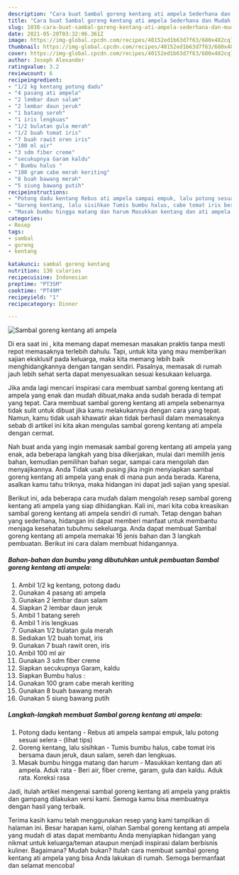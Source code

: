 ```yaml
---
description: "Cara buat Sambal goreng kentang ati ampela Sederhana dan Mudah Dibuat"
title: "Cara buat Sambal goreng kentang ati ampela Sederhana dan Mudah Dibuat"
slug: 1038-cara-buat-sambal-goreng-kentang-ati-ampela-sederhana-dan-mudah-dibuat
date: 2021-05-20T03:32:06.361Z
image: https://img-global.cpcdn.com/recipes/40152ed1b63d7f63/680x482cq70/sambal-goreng-kentang-ati-ampela-foto-resep-utama.jpg
thumbnail: https://img-global.cpcdn.com/recipes/40152ed1b63d7f63/680x482cq70/sambal-goreng-kentang-ati-ampela-foto-resep-utama.jpg
cover: https://img-global.cpcdn.com/recipes/40152ed1b63d7f63/680x482cq70/sambal-goreng-kentang-ati-ampela-foto-resep-utama.jpg
author: Joseph Alexander
ratingvalue: 3.2
reviewcount: 6
recipeingredient:
- "1/2 kg kentang potong dadu"
- "4 pasang ati ampela"
- "2 lembar daun salam"
- "2 lembar daun jeruk"
- "1 batang sereh"
- "1 iris lengkuas"
- "1/2 bulatan gula merah"
- "1/2 buah tomat iris"
- "7 buah rawit oren iris"
- "100 ml air"
- "3 sdm fiber creme"
- "secukupnya Garam kaldu"
- " Bumbu halus "
- "100 gram cabe merah keriting"
- "8 buah bawang merah"
- "5 siung bawang putih"
recipeinstructions:
- "Potong dadu kentang Rebus ati ampela sampai empuk, lalu potong sesuai selera           (lihat tips)"
- "Goreng kentang, lalu sisihkan Tumis bumbu halus, cabe tomat iris bersama daun jeruk, daun salam, sereh dan lengkuas."
- "Masak bumbu hingga matang dan harum Masukkan kentang dan ati ampela. Aduk rata Beri air, fiber creme, garam, gula dan kaldu. Aduk rata. Koreksi rasa"
categories:
- Resep
tags:
- sambal
- goreng
- kentang

katakunci: sambal goreng kentang 
nutrition: 130 calories
recipecuisine: Indonesian
preptime: "PT35M"
cooktime: "PT49M"
recipeyield: "1"
recipecategory: Dinner

---
```



![Sambal goreng kentang ati ampela](https://img-global.cpcdn.com/recipes/40152ed1b63d7f63/680x482cq70/sambal-goreng-kentang-ati-ampela-foto-resep-utama.jpg)

Di era  saat ini , kita memang dapat memesan masakan praktis tanpa mesti repot memasaknya terlebih dahulu. Tapi, untuk kita yang mau memberikan sajian eksklusif pada keluarga, maka kita memang lebih baik menghidangkannya dengan tangan sendiri. Pasalnya, memasak di rumah jauh lebih sehat serta dapat menyesuaikan sesuai kesukaan keluarga.

Jika anda lagi mencari inspirasi cara membuat sambal goreng kentang ati ampela yang enak dan mudah dibuat,maka anda sudah berada di tempat yang tepat. Cara membuat sambal goreng kentang ati ampela  sebenarnya tidak sulit untuk dibuat jika kamu melakukannya dengan cara yang tepat. Namun, kamu tidak usah khawatir akan tidak berhasil dalam memasaknya 
sebab di artikel ini kita akan mengulas sambal goreng kentang ati ampela dengan cermat.  



Nah buat anda yang ingin memasak sambal goreng kentang ati ampela yang enak, ada beberapa langkah yang bisa dikerjakan, mulai dari memilih jenis bahan, kemudian pemilihan bahan segar, sampai cara mengolah dan menyajikannya. Anda Tidak usah pusing jika ingin menyiapkan sambal goreng kentang ati ampela yang enak di mana pun anda berada. Karena, asalkan kamu  tahu triknya, maka hidangan ini dapat jadi sajian yang spesial.

Berikut ini, ada beberapa cara mudah dalam mengolah resep sambal goreng kentang ati ampela yang siap dihidangkan. Kali ini, mari kita coba kreasikan sambal goreng kentang ati ampela sendiri di rumah. Tetap dengan bahan yang sederhana, hidangan ini dapat memberi manfaat untuk membantu menjaga kesehatan tubuhmu sekeluarga. Anda dapat membuat Sambal goreng kentang ati ampela memakai 16 jenis bahan dan 3 langkah pembuatan. Berikut ini cara dalam membuat hidangannya.

<!--inarticleads1-->

##### Bahan-bahan dan bumbu yang dibutuhkan untuk pembuatan Sambal goreng kentang ati ampela:

1. Ambil 1/2 kg kentang, potong dadu
1. Gunakan 4 pasang ati ampela
1. Gunakan 2 lembar daun salam
1. Siapkan 2 lembar daun jeruk
1. Ambil 1 batang sereh
1. Ambil 1 iris lengkuas
1. Gunakan 1/2 bulatan gula merah
1. Sediakan 1/2 buah tomat, iris
1. Gunakan 7 buah rawit oren, iris
1. Ambil 100 ml air
1. Gunakan 3 sdm fiber creme
1. Siapkan secukupnya Garam, kaldu
1. Siapkan  Bumbu halus :
1. Gunakan 100 gram cabe merah keriting
1. Gunakan 8 buah bawang merah
1. Gunakan 5 siung bawang putih




<!--inarticleads2-->

##### Langkah-langkah membuat Sambal goreng kentang ati ampela:

1. Potong dadu kentang - Rebus ati ampela sampai empuk, lalu potong sesuai selera -           (lihat tips)
1. Goreng kentang, lalu sisihkan - Tumis bumbu halus, cabe tomat iris bersama daun jeruk, daun salam, sereh dan lengkuas.
1. Masak bumbu hingga matang dan harum - Masukkan kentang dan ati ampela. Aduk rata - Beri air, fiber creme, garam, gula dan kaldu. Aduk rata. Koreksi rasa




Jadi, itulah artikel mengenai  sambal goreng kentang ati ampela  yang praktis dan gampang dilakukan versi kami. Semoga kamu bisa membuatnya dengan hasil yang terbaik. 

Terima kasih kamu telah menggunakan resep yang kami tampilkan di halaman ini. Besar harapan kami, olahan  Sambal goreng kentang ati ampela yang mudah di atas dapat membantu Anda menyiapkan hidangan yang nikmat untuk keluarga/teman ataupun menjadi inspirasi dalam berbisnis kuliner. Bagaimana? Mudah bukan? Itulah cara membuat sambal goreng kentang ati ampela yang bisa Anda lakukan di rumah. Semoga bermanfaat dan selamat mencoba!

